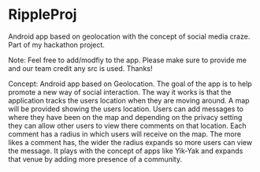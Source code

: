 # RippleProj
Android app based on geolocation with the concept of social media craze. Part of my hackathon project. 

Note: Feel free to add/modfiy to the app. Please make sure to provide me and our team credit any src is used. Thanks!

Concept: Android app based on Geolocation. The goal of the app is to help promote a new way of social interaction. The way it works is that the application tracks the users location when they are moving around. A map will be provided showing the users location. Users can add messages to where they have been on the map and depending on the privacy setting they can allow other users to view there comments on that location. Each comment has a radius in which users will receive on the map. The more likes a comment has, the wider the radius expands so more users can view the message. It plays with the concept of apps like Yik-Yak and expands that venue by adding more presence of a community.
